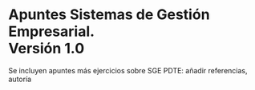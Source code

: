 # Apuntes Sistemas de Gestión Empresarial. <br/> Versión 1.0

Se incluyen apuntes más ejercicios sobre SGE
PDTE: añadir referencias, autoría